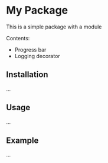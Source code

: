 # My Package

This is a simple package with a module

Contents:
  - Progress bar
  - Logging decorator

## Installation

...

## Usage

...

## Example

...